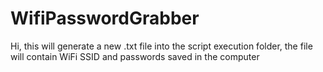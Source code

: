 # WifiPasswordGrabber

Hi, this will generate a new .txt file into the script execution folder, the file will contain WiFi SSID and passwords saved in the computer 
